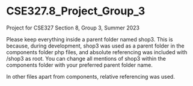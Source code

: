 # CSE327.8_Project_Group_3
Project for CSE327 Section 8, Group 3, Summer 2023


Please keep everything inside a parent folder named shop3. This is because, during development, shop3 was used as a parent folder in the components folder php files, and absolute referencing was included with /shop3 as root. You can change all mentions of shop3 within the components folder with your preferred parent folder name.

In other files apart from components, relative referencing was used.


